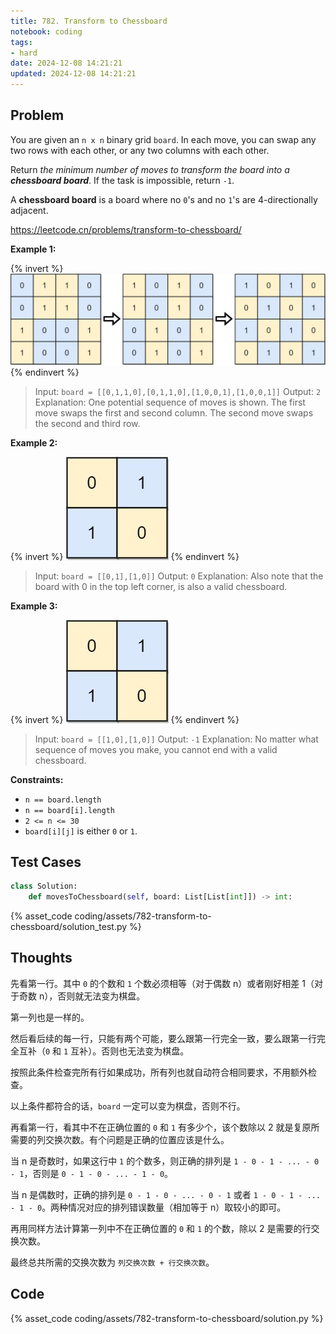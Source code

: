 ```yaml
---
title: 782. Transform to Chessboard
notebook: coding
tags:
- hard
date: 2024-12-08 14:21:21
updated: 2024-12-08 14:21:21
---
```

## Problem

You are given an `n x n` binary grid `board`. In each move, you can swap any two rows with each other, or any two columns with each other.

Return _the minimum number of moves to transform the board into a **chessboard board**_. If the task is impossible, return `-1`.

A **chessboard board** is a board where no `0`'s and no `1`'s are 4-directionally adjacent.

<https://leetcode.cn/problems/transform-to-chessboard/>

**Example 1:**

{% invert %}
![case1](assets/782-transform-to-chessboard/case1.png)
{% endinvert %}

> Input: `board = [[0,1,1,0],[0,1,1,0],[1,0,0,1],[1,0,0,1]]`
> Output: `2`
> Explanation: One potential sequence of moves is shown.
> The first move swaps the first and second column.
> The second move swaps the second and third row.

**Example 2:**

{% invert %}
![case2](assets/782-transform-to-chessboard/case2.png)
{% endinvert %}

> Input: `board = [[0,1],[1,0]]`
> Output: `0`
> Explanation: Also note that the board with 0 in the top left corner, is also a valid chessboard.

**Example 3:**

{% invert %}
![case3](assets/782-transform-to-chessboard/case2.png)
{% endinvert %}

> Input: `board = [[1,0],[1,0]]`
> Output: `-1`
> Explanation: No matter what sequence of moves you make, you cannot end with a valid chessboard.

**Constraints:**

- `n == board.length`
- `n == board[i].length`
- `2 <= n <= 30`
- `board[i][j]` is either `0` or `1`.

## Test Cases

``` python
class Solution:
    def movesToChessboard(self, board: List[List[int]]) -> int:
```

{% asset_code coding/assets/782-transform-to-chessboard/solution_test.py %}

## Thoughts

先看第一行。其中 `0` 的个数和 `1` 个数必须相等（对于偶数 n）或者刚好相差 1（对于奇数 n），否则就无法变为棋盘。

第一列也是一样的。

然后看后续的每一行，只能有两个可能，要么跟第一行完全一致，要么跟第一行完全互补（`0` 和 `1` 互补）。否则也无法变为棋盘。

按照此条件检查完所有行如果成功，所有列也就自动符合相同要求，不用额外检查。

以上条件都符合的话，`board` 一定可以变为棋盘，否则不行。

再看第一行，看其中不在正确位置的 `0` 和 `1` 有多少个，该个数除以 2 就是复原所需要的列交换次数。有个问题是正确的位置应该是什么。

当 n 是奇数时，如果这行中 `1` 的个数多，则正确的排列是 `1 - 0 - 1 - ... - 0 - 1`，否则是 `0 - 1 - 0 - ... - 1 - 0`。

当 n 是偶数时，正确的排列是 `0 - 1 - 0 - ... - 0 - 1` 或者 `1 - 0 - 1 - ... - 1 - 0`。两种情况对应的排列错误数量（相加等于 n）取较小的即可。

再用同样方法计算第一列中不在正确位置的 `0` 和 `1` 的个数，除以 2 是需要的行交换次数。

最终总共所需的交换次数为 `列交换次数 + 行交换次数`。

## Code

{% asset_code coding/assets/782-transform-to-chessboard/solution.py %}
